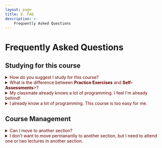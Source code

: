```yaml
---
layout: page
title: 8. FAQ
description: >-
    Frequently Asked Questions
---
```


<style>
/* Only FAQ questions are dark red */
.faq-page summary {
  color: #670101ff; /* very dark red */
}
</style>


# Frequently Asked Questions

## Studying for this course

<div class="faq-page">
<details class="jtd-accordion">
  <summary>How do you suggest I study for this course?</summary>
  Make sure that you do the following every week:
  <ol>
    <li><b>Read the assigned material</b> (from the <a href="/11102-f25/schedule">Schedule</a> page) and make sure you understand it. Go to office hours or ask on Ed if you have difficulty understanding something.</li>
    <li><b>Work on the weekly practice exercises</b> over the weekend. Make it your goal to understand these exercises in whatever way you can (thinking and trying hard, using GenAI, asking your friends, asking on Ed, going to office hours, etc.)</li>
    <li><b>Test yourself </b> using the weekly self-assessment quizzes. Use this as an honest way to know whether you are fine with the week's material or not. Refrain from using GenAI or your friends here. Otherwise, the asssessment will not be indicative of your understanding of the material.</li>
    <li><b>Reaching out for help.</b> At the beginning of the following week, make it your goal to resolve any issues you faced while studying the previous week's material and when working on the practice exercises and self-assessment quizzes.</li>
  </ol>

  This requires good time management. If you manage to follow the read (during the week), solve (over the weekend), ask (at the beginning of the following week) cycle, you should be in good shape!
</details>

<details class="jtd-accordion">
  <summary>What is the difference between <b>Practice Exercises</b> and <b>Self-Assessments</b>>?</summary>
  Both are exercises due at the end of every week, and both are meant for you to learn. I.e., they are not meant to test you. However:
  <ul>
    <li><b>Practice Exercises</b> are meant to give you a stronger understanding of the material. </li>
    <li><b>Self-Assessments</b> help you see which parts of the material you are still not comfortable with, so that you could address them in time.</li>
  </ul>

  Formal assessment of your skills will be in the two class quizzes, the midterm exam, and the final exam.
</details>

<details class="jtd-accordion">
  <summary>My classmate already knows a lot of programming. I feel I'm already behind! </summary>
  Don't worry. You are normal, and they are the exception.<br>
  Keep in mind that this course is designed for students like <i>you</i>. Therefore, Focus on learning the material according to the schedule set in this course, and don't be let down by others who might be ahead of you, not because they are better, but because they have seen this material somewhere else. <br>Your measure for success should not be whether you are better/faster than others in learning, but should be whether you are meeting the course goals or not.
</details>

<details class="jtd-accordion">
  <summary>I already know a lot of programming. This course is too easy for me. </summary>
  Great! This is good news, not bad news. This means that you can get good grades in the course and work more on improving your skills in programming. Here are a few notes.
  <ul>
    <li><b>Check the <a href="/11102-f25/resources">Resources</a> page</b>. There are a ton of things for you there to improve your programming skills.</li>
    <li><b>Help others</b>. Students might ask questions on the course discussion forum (Ed). Your expertise is needed in answering student questions! We'll be offering (small) extra credit for students who are active on Ed in a positive way. </li>
    <li><b>Be respectful of others</b>. It can be easy to (unitentionally) put others off by making them feel inferior. Be concious about how you answer and ask questions during lectures, or when students seek your help!</li>
  </ul>
</details>

</div>

## Course Management

<div class="faq-page">
<details class="jtd-accordion">
  <summary>Can I move to another section? </summary>
  Yes, if you can do that officially throug the deanship of admission and registration. Otherwise, No (see the <a href="/11102-f25/policies">policies</a> page).
</details>

<details class="jtd-accordion">
  <summary>I don't want to move permanantly to another section, but I need to attend one or two lectures in another section. </summary>
  Your attendance will be recorded in the section you are officially signed up for. However, if you know you are going to miss your section's lecture but want to make them lecture up with another section (so that you don't miss the material), you can reach out to the instructor of the section you want to attend and aske them if you can attend. See the <a href="/11102-f25/staff">Staff</a> page to know which instructors teach which sections.
</details>
</div>
